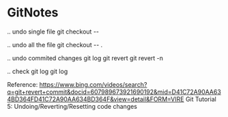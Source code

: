 # GitNotes

.. undo single file
git checkout -- <filename>


.. undo all the file
git checkout -- .


.. undo commited changes
git log 
git revert <paste commit id>
git revert -n <paste commit id>

.. check git log
git log



Reference:
https://www.bing.com/videos/search?q=git+revert+commit&docid=607989673921690192&mid=D41C72A90AA634BD364FD41C72A90AA634BD364F&view=detail&FORM=VIRE
Git Tutorial 5: Undoing/Reverting/Resetting code changes
